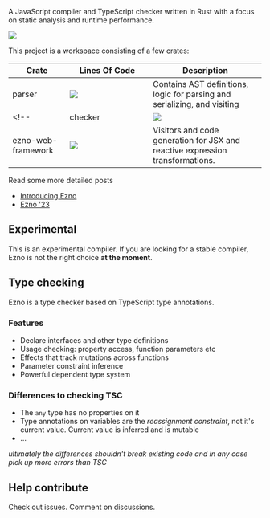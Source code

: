 A JavaScript compiler and TypeScript checker written in Rust with a focus on static analysis and runtime performance.

![](https://projects.kaleidawave.workers.dev/project/ezno/badge)

This project is a workspace consisting of a few crates:

| Crate | Lines Of Code <div style="min-width: 150px"><div> | Description  |
|---|---|---|
| parser | ![](https://projects.kaleidawave.workers.dev/project/ezno-parser/badge) | Contains AST definitions, logic for parsing and serializing, and visiting |
<!-- | checker | ![](https://projects.kaleidawave.workers.dev/project/ezno-parser/badge) | Contains logic for validating types in AST, generating in memory type representation, a 7 phase visiting step for extensions and low level interpolation and graphing of code | 
| ezno-web-framework | ![](https://projects.kaleidawave.workers.dev/project/framework/badge) | Visitors and code generation for JSX and reactive expression transformations. | -->

Read some more detailed posts
- [Introducing Ezno](https://kaleidawave.github.io/posts/introducing-ezno/)
- [Ezno '23](https://kaleidawave.github.io/posts/ezno-23/)

## Experimental

This is an experimental compiler. If you are looking for a stable compiler, Ezno is not the right choice **at the moment**.

## Type checking

Ezno is a type checker based on TypeScript type annotations.

### Features

- Declare interfaces and other type definitions
- Usage checking: property access, function parameters etc
- Effects that track mutations across functions
- Parameter constraint inference
- Powerful dependent type system

### Differences to checking TSC

- The `any` type has no properties on it
- Type annotations on variables are the *reassignment constraint*, not it's current value. Current value is inferred and is mutable
- ...

*ultimately the differences shouldn't break existing code and in any case pick up more errors than TSC*

## Help contribute

Check out issues. Comment on discussions.